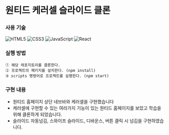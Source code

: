 # 원티드 케러셀 슬라이드 클론

### 사용 기술

![HTML5](https://img.shields.io/badge/html5-%23E34F26.svg?style=for-the-badge&logo=html5&logoColor=white)
![CSS3](https://img.shields.io/badge/css3-%231572B6.svg?style=for-the-badge&logo=css3&logoColor=white)
![JavaScript](https://img.shields.io/badge/javascript-%23323330.svg?style=for-the-badge&logo=javascript&logoColor=%23F7DF1E)
![React](https://img.shields.io/badge/react-%2320232a.svg?style=for-the-badge&logo=react&logoColor=%2361DAFB)

### 실행 방법

```
① 해당 레포지토리를 클론한다.
② 프로젝트의 패키지를 설치한다. (npm install)
③ scripts 명령어로 프로젝트를 실행한다. (npm start)
```

### 구현 내용
 - 원티드 홈페이지 상단 네브바와 케러셀을 구현했습니다
 - 케러셀에 구현할 수 있는 여라가지 기능이 있는 원티드 홈페이지를 보았고 학습을 위해 클론하게 되었습니다.
 - 슬라이드 자동넘김, 스와이프 슬라이드, 디바운스, 버튼 클릭 시 넘김을 구현하였습니다.
